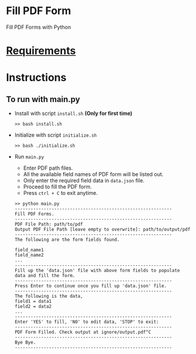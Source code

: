 # Fill PDF Form
Fill PDF Forms with Python

# [Requirements]("requirements.txt")

# Instructions
## To run with main.py 

- Install with script `install.sh` **(Only for first time)**

    ``` 
    >> bash install.sh
    ```

- Initialize with script `initialize.sh`

    ```
    >> bash ./initialize.sh
    ```

- Run `main.py`

    - Enter PDF path files.
    - All the available field names of PDF form will be listed out.
    - Only enter the required field data in `data.json` file.
    - Proceed to fill the PDF form.
    - Press `ctrl + C` to exit anytime.
    

    ```
    >> python main.py
    ------------------------------------------------------------
    Fill PDF Forms.
    ------------------------------------------------------------
    PDF File Path: path/to/pdf
    Output PDF File Path [leave empty to overwrite]: path/to/output/pdf
    ------------------------------------------------------------
    The following are the form fields found.

    field_name1
    field_name2
    ...
    ------------------------------------------------------------
    Fill up the 'data.json' file with above form fields to populate data and fill the form.
    ------------------------------------------------------------
    Press Enter to continue once you fill up 'data.json' file.
    ------------------------------------------------------------
    The following is the data,
    field1 = data1
    field2 = data2
    ...
    ------------------------------------------------------------
    Enter 'YES' to fill, 'NO' to edit data, 'STOP' to exit:
    ------------------------------------------------------------
    PDF Form Filled. Check output at ignore/output.pdf^C
    ------------------------------------------------------------
    Bye Bye.
    ------------------------------------------------------------
    ```
 